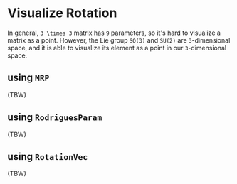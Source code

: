 # Visualize Rotation
In general, ``3 \times 3`` matrix has ``9`` parameters, so it's hard to visualize a matrix as a point.
However, the Lie group ``SO(3)`` and ``SU(2)`` are ``3``-dimensional space, and it is able to visualize its element as a point in our ``3``-dimensional space.

## using `MRP`
(TBW)

## using `RodriguesParam`
(TBW)

## using `RotationVec`
(TBW)
